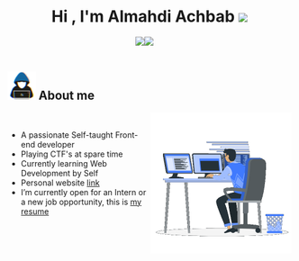 <h1 align="center"><b>Hi , I'm Almahdi Achbab </b><img src="https://media.giphy.com/media/hvRJCLFzcasrR4ia7z/giphy.gif" width="35"></h1>

<div style="display: flex; align-items: center;justify-content:center">
    <img src="https://readme-typing-svg.herokuapp.com?font=Time+New+Roman&color=cyan&size=19&center=true&vCenter=true&width=400&lines=Hi..&hearts;++;Full+Stack+Developer;Software+Engineer;Love+to+learn+new+stuffs..<3" />
  <img src="https://media.giphy.com/media/hvRJCLFzcasrR4ia7z/giphy.gif" width="35">
</div>


<br>



	
## <picture><img src = "https://github.com/0xAbdulKhalid/0xAbdulKhalid/raw/main/assets/mdImages/about_me.gif" width = 50px></picture> **About me**

<picture> <img align="right" src="https://github.com/0xAbdulKhalid/0xAbdulKhalid/raw/main/assets/mdImages/Right_Side.gif" width = 250px></picture>

<br>

- A passionate Self-taught Front-end developer
- Playing CTF's at spare time
- Currently learning Web Development by Self
- Personal website [link](https://www.0xabdulkhalid.ml)
- I’m currently open for an Intern or a new job opportunity, this is [my resume](https://read.cv/0xabdulkhalid)

<br><br>
